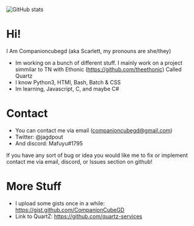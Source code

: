 ![GitHub stats](https://github-readme-stats.vercel.app/api?username=companioncubegd&show_icons=true)

# Hi!
I Am Companioncubegd (aka Scarlett, my pronouns are she/they) 

- Im working on a bunch of different stuff. I mainly work on a project simmilar to TN with Ethonic (https://github.com/theethonic) Called Quartz
- I know Python3, HTMl, Bash, Batch & CSS
- Im learning, Javascript, C, and maybe C#

# Contact
- You can contact me via email (companioncubegd@gmail.com) 
- Twitter: @jagdpout
- And discord: Mafuyu#1795

If you have any sort of bug or idea you would like me to fix or implement contact me via email, discord, or Issues section on github!


# More Stuff
- I upload some gists once in a while: https://gist.github.com/CompanionCubeGD
- Link to QuartZ: https://github.com/quartz-services

